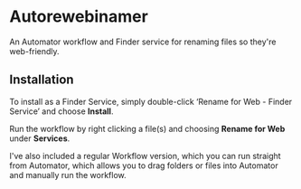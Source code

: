Autorewebinamer
===============

An Automator workflow and Finder service for renaming files so they're web-friendly.

## Installation

To install as a Finder Service, simply double-click ‘Rename for Web - Finder Service’ and choose **Install**.

Run the workflow by right clicking a file(s) and choosing **Rename for Web** under **Services**.

I've also included a regular Workflow version, which you can run straight from Automator, which allows you to drag folders or files into Automator and manually run the workflow.